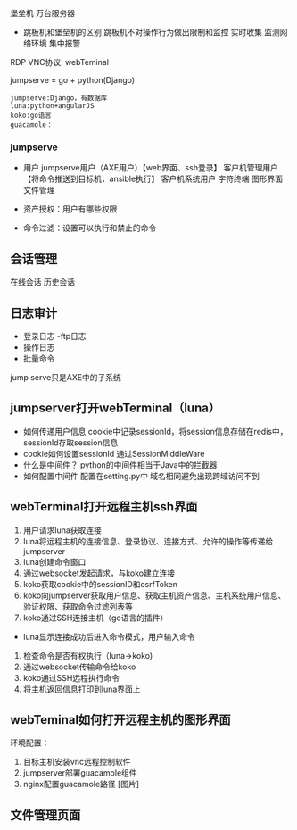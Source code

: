 堡垒机	
	万台服务器
	
- 跳板机和堡垒机的区别
	跳板机不对操作行为做出限制和监控
	实时收集
	监测网络环境
	集中报警

RDP
VNC协议:
webTeminal
	
jumpserve = go + python(Django)

	jumpserve:Django，有数据库
	luna:python+angularJS
	koko:go语言
	guacamole：

### jumpserve
- 用户
		jumpserve用户（AXE用户）【web界面、ssh登录】
		客户机管理用户【将命令推送到目标机，ansible执行】 
		客户机系统用户
			字符终端
			图形界面
			文件管理
		
- 资产授权：用户有哪些权限
- 命令过滤：设置可以执行和禁止的命令

## 会话管理
在线会话
历史会话

## 日志审计
- 登录日志
-ftp日志
- 操作日志
- 批量命令


jump serve只是AXE中的子系统
## jumpserver打开webTerminal（luna）
- 如何传递用户信息
cookie中记录sessionId，将session信息存储在redis中，sessionId存取session信息
- cookie如何设置sessionId
通过SessionMiddleWare
- 什么是中间件？
python的中间件相当于Java中的拦截器
-  如何配置中间件
配置在setting.py中
域名相同避免出现跨域访问不到


## webTerminal打开远程主机ssh界面
1. 用户请求luna获取连接
2. luna将远程主机的连接信息、登录协议、连接方式、允许的操作等传递给jumpserver
3. luna创建命令窗口
4. 通过websocket发起请求，与koko建立连接
5. koko获取cookie中的sessionID和csrfToken
6. koko向jumpserver获取用户信息、获取主机资产信息、主机系统用户信息、验证权限、获取命令过滤列表等
7. koko通过SSH连接主机（go语言的插件）

- luna显示连接成功后进入命令模式，用户输入命令
1. 检查命令是否有权执行（luna->koko)
2. 通过websocket传输命令给koko
3. koko通过SSH远程执行命令
4. 将主机返回信息打印到luna界面上


## webTeminal如何打开远程主机的图形界面
环境配置：
1. 目标主机安装vnc远程控制软件
2. jumpserver部署guacamole组件
3. nginx配置guacamole路径
[图片]


## 文件管理页面
